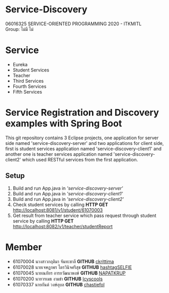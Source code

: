 # Service-Discovery
06016325 SERVICE-ORIENTED PROGRAMMING 2020 - ITKMITL<br>
Group: ไม่มี ไม่

# Service
  -  Eureka
  -  Student Services
  -  Teacher
  -  Third Services
  -  Fourth Services
  -  Fifth Services

# Service Registration and Discovery examples with Spring Boot
This git repository contains 3 Eclipse projects, one application for server side named 'service-discovery-server' and two applications for client side, first is student services application named 'service-discovery-client1' and another one is teacher services application named 'service-discovery-client2' which used RESTful services from the first application.

## Setup
1. Build and run App.java in *'service-discovery-server'*
2. Build and run App.java in *'service-discovery-client1'*
3. Build and run App.java in *'service-discovery-client2'*
4. Check student services by calling **HTTP GET** [http://localhost:8081/v1/student/61070003](http://localhost:8081/v1/student/61070003)
5. Get result from teacher service which pass request through student service by calling **HTTP GET** [http://localhost:8082/v1/teacher/studentReport](http://localhost:8082/v1/teacher/studentReport)



#  Member
- 61070004     นางสาวกฤติมา จันทะชาลี <strong>GITHUB</strong> [ckrittima](https://github.com/ckrittima)
- 61070028     นายเจษฏาพร ไตรวินิจศรีสุข <strong>GITHUB</strong> [hashtagSELFIE](https://github.com/hashtagSELFIE)
- 61070045     นายณภัทร อารยวัฒนาพงษ์ <strong>GITHUB</strong> [NAPATKRUP](https://github.com/NAPATKRUP)
- 61070200     นายวรเมธ งามขำ <strong>GITHUB</strong> [Icyscools](https://github.com/Icyscools)
- 61070337     นายกันต์ วงษ์อุบล <strong>GITHUB</strong> [chastiefol](https://github.com/chastiefol)